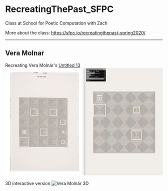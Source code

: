 # RecreatingThePast_SFPC
Class at School for Poetic Computation with Zach

More about the class:
https://sfpc.io/recreatingthepast-spring2020/

---

## Vera Molnar
Recreating Vera Molnár's [Untitled 13](https://www.artsy.net/artwork/vera-molnar-untitled-13-1)
![Vera Molnár Generator](./_assets/veraMolnar/veraUntitled13final.png)

3D interactive version
![Vera Molnár 3D](./_assets/veraMolnar/vera3Dfinal.gif)

